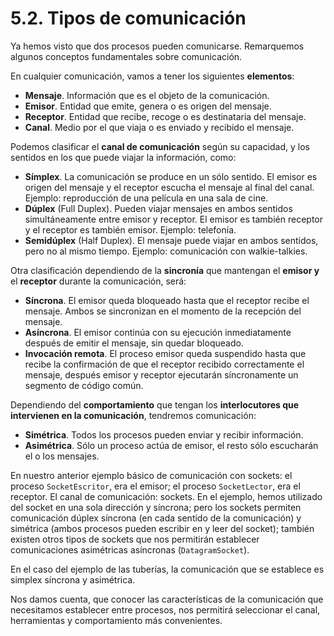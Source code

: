 # 5.2. Tipos de comunicación

 Ya hemos visto que dos procesos pueden comunicarse. Remarquemos algunos conceptos fundamentales sobre comunicación.

 En cualquier comunicación, vamos a tener los siguientes **elementos**:

* **Mensaje**. Información que es el objeto de la comunicación.
* **Emisor**. Entidad que emite, genera o es origen del mensaje.
* **Receptor**. Entidad que recibe, recoge o es destinataria del mensaje.
* **Canal**. Medio por el que viaja o es enviado y recibido el mensaje.

 Podemos clasificar el **canal de comunicación** según su capacidad, y los sentidos en los que puede viajar la información, como:

* **Símplex**. La comunicación se produce en un sólo sentido. El emisor es origen del mensaje y el receptor escucha el mensaje al final del canal. Ejemplo: reproducción de una película en una sala de cine.
* **Dúplex** \(Full Duplex\). Pueden viajar mensajes en ambos sentidos simultáneamente entre emisor y receptor. El emisor es también receptor y el receptor es también emisor. Ejemplo: telefonía.
* **Semidúplex** \(Half Duplex\). El mensaje puede viajar en ambos sentidos, pero no al mismo tiempo. Ejemplo: comunicación con walkie-talkies.

 Otra clasificación dependiendo de la **sincronía** que mantengan el **emisor y** el **receptor** durante la comunicación, será:

* **Síncrona**. El emisor queda bloqueado hasta que el receptor recibe el mensaje. Ambos se sincronizan en el momento de la recepción del mensaje.
* **Asíncrona**. El emisor continúa con su ejecución inmediatamente después de emitir el mensaje, sin quedar bloqueado.
* **Invocación remota**. El proceso emisor queda suspendido hasta que recibe la confirmación de que el receptor recibido correctamente el mensaje, después emisor y receptor ejecutarán síncronamente un segmento de código común.

 Dependiendo del **comportamiento** que tengan los **interlocutores que intervienen en la comunicación**, tendremos comunicación:

* **Simétrica**. Todos los procesos pueden enviar y recibir información.
* **Asimétrica**. Sólo un proceso actúa de emisor, el resto sólo escucharán el o los mensajes.

 En nuestro anterior ejemplo básico de comunicación con sockets: el proceso `SocketEscritor`, era el emisor; el proceso `SocketLector`, era el receptor. El canal de comunicación: sockets. En el ejemplo, hemos utilizado del socket en una sola dirección y síncrona; pero los sockets permiten comunicación dúplex síncrona \(en cada sentido de la comunicación\) y simétrica \(ambos procesos pueden escribir en y leer del socket\); también existen otros tipos de sockets que nos permitirán establecer comunicaciones asimétricas asíncronas \(`DatagramSocket`\).

 En el caso del ejemplo de las tuberías, la comunicación que se establece es simplex síncrona y asimétrica.

 Nos damos cuenta, que conocer las características de la comunicación que necesitamos establecer entre procesos, nos permitirá seleccionar el canal, herramientas y comportamiento más convenientes.

